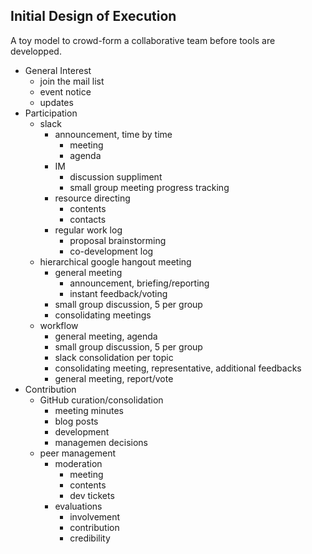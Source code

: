 ## Initial Design of Execution

A toy model to crowd-form a collaborative team before tools are developped. 

- General Interest
    - join the mail list
    - event notice
    - updates
- Participation
    - slack
        - announcement, time by time
            - meeting
            - agenda
        - IM
            - discussion suppliment
            - small group meeting progress tracking
        - resource directing
            - contents
            - contacts
        - regular work log
            - proposal brainstorming
            - co-development log
    - hierarchical google hangout meeting
        - general meeting
            - announcement, briefing/reporting
            - instant feedback/voting
        - small group discussion, 5 per group
        - consolidating meetings
    - workflow
        - general meeting, agenda
        - small group discussion, 5 per group
        - slack consolidation per topic
        - consolidating meeting, representative, additional feedbacks
        - general meeting, report/vote
- Contribution
    - GitHub curation/consolidation
        - meeting minutes
        - blog posts
        - development
        - managemen decisions
    - peer management
        - moderation
            - meeting
            - contents
            - dev tickets
        - evaluations
            - involvement
            - contribution
            - credibility
